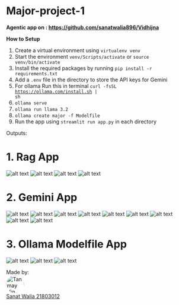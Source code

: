 # Major-project-1

<b>Agentic app on : https://github.com/sanatwalia896/Vidhijna</b>

**How to Setup**
1. Create a virtual environment  using `virtualenv venv`
2. Start the environment `venv/Scripts/activate` or  `source venv/bin/activate`
3. Install the required packages by running `pip install -r requirements.txt`
4. Add a `.env` file in the directory to  store the  API keys for Gemini 
5. For ollama Run this in terminal <code>curl -fsSL https://ollama.com/install.sh | sh</code>
6. <code>ollama serve</code>
7. <code>ollama run llama 3.2</code>
8. <code>ollama create major -f Modelfile</code>
9. Run the app using `streamlit run app.py` in each directory 



Outputs:
# 1. Rag App
![alt text](<./readme-assets/Screenshot 2024-11-17 120209.png>) 
![alt text](<./readme-assets/Screenshot 2024-11-17 125803.png>) 
![alt text](<./readme-assets/Screenshot 2024-11-17 125824.png>) 
![alt text](<./readme-assets/Screenshot 2024-11-17 125836.png>) 
# 2. Gemini App
![alt text](<./readme-assets/Screenshot 2024-11-17 130024.png>) 
![alt text](<./readme-assets/Screenshot 2024-11-17 130252.png>) 
![alt text](<./readme-assets/Screenshot 2024-11-17 130306.png>) 
![alt text](<./readme-assets/Screenshot 2024-11-17 130336.png>) 
![alt text](<./readme-assets/Screenshot 2024-11-17 130654.png>) 
![alt text](<./readme-assets/Screenshot 2024-11-17 130703.png>) 
![alt text](<./readme-assets/Screenshot 2024-11-17 130923.png>) 
![alt text](<./readme-assets/Screenshot 2024-11-17 130938.png>) 
![alt text](<./readme-assets/Screenshot 2024-11-17 130949.png>) 
# 3. Ollama Modelfile App
![alt text](<./readme-assets/Screenshot 2024-11-17 131801.png>) 
![alt text](<./readme-assets/Screenshot 2024-11-17 132202.png>)
![alt text](<./readme-assets/Screenshot 2024-11-17 132215.png>) 


Made by: <br>
<a href="https://github.com/tanmay-vig"><img src="https://avatars.githubusercontent.com/u/110380506?v=4" width="48" height="48" alt="Tanmay Vig" style="border-radius:50%;"/></a> <br>
<a href="https://github.com/sanatwalia896" target="_blank">Sanat Walia 21803012</a>
